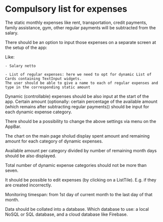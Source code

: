 Compulsory list for expenses
================================

The static monthly expenses like rent, transportation, credit payments, family assistance, gym,
other regular payments will be subtracted from the salary.

There should be an option to input those expenses on a separate screen at the setup of the app:

Like:

    - Salary netto

    - List of regular expenses: here we need to opt for dynamic List of Cards containing TextInput widgets.
    The user should be able to give a name to each of regular expenses and type in the corresponding static amount

Dynamic (controllable) expenses should be also input at the start of the app.
Certain amount (optionally: certain percentage of the available amount (which remains after subtracting regular payments)) 
should be input for each dynamic expense category.

There should be a possibility to change the above settings via menu on the AppBar.

The chart on the main page sholud display spent amount and remaining amount for each category of dynamic expenses.

Available amount per category divided by number of remaining month days should be also displayed.

Total number of dynamic expense categories should not be more than seven.

It should be possible to edit expenses (by clicking on a ListTile). E.g. if they are created incorrectly.

Monitoring timespan: from 1st day of current month to the last day of that month.

Data should be collated into a database. Which database to use: a local NoSQL or SQL database, and a cloud database like Firebase.




